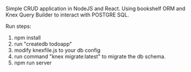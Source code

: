 Simple CRUD application in NodeJS and React. Using bookshelf ORM and Knex Query Builder to interact with POSTGRE SQL.

Run steps:
1. npm install 
2. run "createdb todoapp"
3. modify knexfile.js to your db config
4. run command "knex migrate:latest" to migrate the db schema. 
5. npm run server
